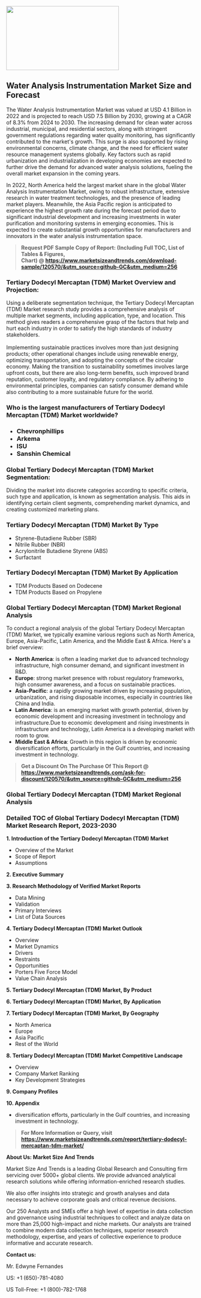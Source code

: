 <p><img class="alignnone size-medium wp-image-20088" src="https://ffe5etoiles.com/wp-content/uploads/2024/12/MST1-300x171.png" alt="" width="300" height="171" /></p><h2>Water Analysis Instrumentation Market Size and Forecast</h2><p>The Water Analysis Instrumentation Market was valued at USD 4.1 Billion in 2022 and is projected to reach USD 7.5 Billion by 2030, growing at a CAGR of 8.3% from 2024 to 2030. The increasing demand for clean water across industrial, municipal, and residential sectors, along with stringent government regulations regarding water quality monitoring, has significantly contributed to the market's growth. This surge is also supported by rising environmental concerns, climate change, and the need for efficient water resource management systems globally. Key factors such as rapid urbanization and industrialization in developing economies are expected to further drive the demand for advanced water analysis solutions, fueling the overall market expansion in the coming years.</p><p>In 2022, North America held the largest market share in the global Water Analysis Instrumentation Market, owing to robust infrastructure, extensive research in water treatment technologies, and the presence of leading market players. Meanwhile, the Asia Pacific region is anticipated to experience the highest growth rate during the forecast period due to significant industrial development and increasing investments in water purification and monitoring systems in emerging economies. This is expected to create substantial growth opportunities for manufacturers and innovators in the water analysis instrumentation space.</p></p><blockquote id="" class=""><strong>Request PDF Sample Copy of Report: (Including Full TOC, List of Tables &amp; Figures, Chart)&nbsp;@&nbsp;<strong><a href="https://www.marketsizeandtrends.com/download-sample/120570/&utm_source=github-GC&utm_medium=256" target="_blank">https://www.marketsizeandtrends.com/download-sample/120570/&utm_source=github-GC&utm_medium=256</a></strong></strong></blockquote><h3 id="" class="">Tertiary Dodecyl Mercaptan (TDM) Market&nbsp;Overview and Projection:</h3><p id="" class="">Using a deliberate segmentation technique, the Tertiary Dodecyl Mercaptan (TDM) Market research study provides a comprehensive analysis of multiple market segments, including application, type, and location. This method gives readers a comprehensive grasp of the factors that help and hurt each industry in order to satisfy the high standards of industry stakeholders. <br /> <br />Implementing sustainable practices involves more than just designing products; other operational changes include using renewable energy, optimizing transportation, and adopting the concepts of the circular economy. Making the transition to sustainability sometimes involves large upfront costs, but there are also long-term benefits, such improved brand reputation, customer loyalty, and regulatory compliance. By adhering to environmental principles, companies can satisfy consumer demand while also contributing to a more sustainable future for the world.</p><h3 id="" class="">Who is the largest manufacturers of&nbsp;Tertiary Dodecyl Mercaptan (TDM) Market worldwide?</h3><h3 class=""><p><ul><li>Chevronphillips </li><li> Arkema </li><li> ISU </li><li> Sanshin Chemical</li></ul></p></h3><h3 id="" class="">Global&nbsp;Tertiary Dodecyl Mercaptan (TDM) Market Segmentation:</h3><p id="" class="">Dividing the market into discrete categories according to specific criteria, such type and application, is known as segmentation analysis. This aids in identifying certain client segments, comprehending market dynamics, and creating customized marketing plans.</p><h3 id="" class="">Tertiary Dodecyl Mercaptan (TDM) Market&nbsp;By Type</h3><p><p><ul><li>Styrene-Butadiene Rubber (SBR) </li><li> Nitrile Rubber (NBR) </li><li> Acrylonitrile Butadiene Styrene (ABS) </li><li> Surfactant</p></li></ul></p></p><h3 id="" class="">Tertiary Dodecyl Mercaptan (TDM) Market&nbsp;By Application</h3><p class=""><p><ul><li>TDM Products Based on Dodecene </li><li> TDM Products Based on Propylene</li></ul></p></p><h3 id="" class="">Global Tertiary Dodecyl Mercaptan (TDM) Market Regional Analysis</h3><p id="" class="">To conduct a regional analysis of the global Tertiary Dodecyl Mercaptan (TDM) Market, we typically examine various regions such as North America, Europe, Asia-Pacific, Latin America, and the Middle East &amp; Africa. Here's a brief overview:</p><ul><li><strong>North America</strong>: is often a leading market due to advanced technology infrastructure, high consumer demand, and significant investment in R&amp;D.</li><li><strong>Europe</strong>: strong market presence with robust regulatory frameworks, high consumer awareness, and a focus on sustainable practices.</li><li><strong>Asia-Pacific</strong>: a rapidly growing market driven by increasing population, urbanization, and rising disposable incomes, especially in countries like China and India.</li><li><strong>Latin America</strong>: is an emerging market with growth potential, driven by economic development and increasing investment in technology and infrastructure.Due to economic development and rising investments in infrastructure and technology, Latin America is a developing market with room to grow.</li><li><strong>Middle East &amp; Africa</strong>: Growth in this region is driven by economic diversification efforts, particularly in the Gulf countries, and increasing investment in technology.</li></ul><blockquote id="" class=""><strong>Get a Discount On The Purchase Of This Report @ <strong><a href="https://www.marketsizeandtrends.com/ask-for-discount/120570/&utm_source=github-GC&utm_medium=256" target="_blank">https://www.marketsizeandtrends.com/ask-for-discount/120570/&utm_source=github-GC&utm_medium=256</a></strong></strong></blockquote><h3 id="" class="">Global Tertiary Dodecyl Mercaptan (TDM) Market Regional Analysis</h3><h3 id="" class="">Detailed TOC of Global Tertiary Dodecyl Mercaptan (TDM) Market Research Report, 2023-2030</h3><p id="" class=""><strong>1. Introduction of the Tertiary Dodecyl Mercaptan (TDM) Market</strong></p><ul><li>Overview of the Market</li><li>Scope of Report</li><li>Assumptions</li></ul><p id="" class=""><strong>2. Executive Summary</strong></p><p id="" class=""><strong>3. Research Methodology of Verified Market Reports</strong></p><ul><li>Data Mining</li><li>Validation</li><li>Primary Interviews</li><li>List of Data Sources</li></ul><p id="" class=""><strong>4. Tertiary Dodecyl Mercaptan (TDM) Market Outlook</strong></p><ul><li>Overview</li><li>Market Dynamics</li><li>Drivers</li><li>Restraints</li><li>Opportunities</li><li>Porters Five Force Model</li><li>Value Chain Analysis</li></ul><p id="" class=""><strong>5. Tertiary Dodecyl Mercaptan (TDM) Market, By Product</strong></p><p id="" class=""><strong>6. Tertiary Dodecyl Mercaptan (TDM) Market, By Application</strong></p><p id="" class=""><strong>7. Tertiary Dodecyl Mercaptan (TDM) Market, By Geography</strong></p><ul><li>North America</li><li>Europe</li><li>Asia Pacific</li><li>Rest of the World</li></ul><p id="" class=""><strong>8. Tertiary Dodecyl Mercaptan (TDM) Market Competitive Landscape</strong></p><ul><li>Overview</li><li>Company Market Ranking</li><li>Key Development Strategies</li></ul><p id="" class=""><strong>9. Company Profiles</strong></p><p id="" class=""><strong>10. Appendix</strong></p><ul><li>diversification efforts, particularly in the Gulf countries, and increasing investment in technology.</li></ul><blockquote id="" class=""><strong>For More Information or Query, visit <strong><strong><a href="https://www.marketsizeandtrends.com/report/tertiary-dodecyl-mercaptan-tdm-market/" target="_blank">https://www.marketsizeandtrends.com/report/tertiary-dodecyl-mercaptan-tdm-market/</a></strong></strong></strong></blockquote><p id="" class=""><strong>About Us: Market Size And Trends</strong></p><p id="" class="">Market Size And Trends is a leading Global Research and Consulting firm servicing over 5000+ global clients. We provide advanced analytical research solutions while offering information-enriched research studies.</p><p id="" class="">We also offer insights into strategic and growth analyses and data necessary to achieve corporate goals and critical revenue decisions.</p><p id="" class="">Our 250 Analysts and SMEs offer a high level of expertise in data collection and governance using industrial techniques to collect and analyze data on more than 25,000 high-impact and niche markets. Our analysts are trained to combine modern data collection techniques, superior research methodology, expertise, and years of collective experience to produce informative and accurate research.</p><p id="" class=""><strong>Contact us:</strong></p><p id="" class="">Mr. Edwyne Fernandes</p><p id="" class="">US: +1 (650)-781-4080</p><p id="" class="">US Toll-Free: +1 (800)-782-1768</p>
